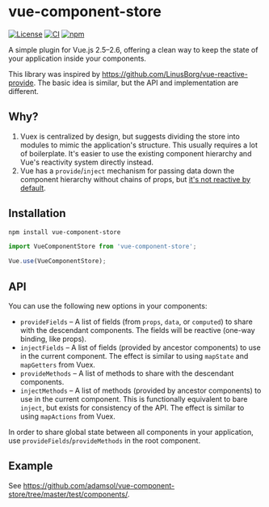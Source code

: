 vue-component-store
===================

[![License](https://img.shields.io/github/license/adamsol/vue-component-store.svg)](https://github.com/adamsol/vue-component-store/blob/master/LICENSE.txt)
[![CI](https://github.com/adamsol/vue-component-store/actions/workflows/ci.yml/badge.svg)](https://github.com/adamsol/vue-component-store/actions)
[![npm](https://img.shields.io/npm/v/vue-component-store.svg)](https://www.npmjs.com/package/vue-component-store)

A simple plugin for Vue.js 2.5–2.6, offering a clean way to keep the state of your application inside your components.

This library was inspired by https://github.com/LinusBorg/vue-reactive-provide. The basic idea is similar, but the API and implementation are different.

Why?
----

1. Vuex is centralized by design, but suggests dividing the store into modules to mimic the application's structure. This usually requires a lot of boilerplate. It's easier to use the existing component hierarchy and Vue's reactivity system directly instead.
2. Vue has a `provide`/`inject` mechanism for passing data down the component hierarchy without chains of props, but [it's not reactive by default](https://github.com/vuejs/vue/issues/7017).

Installation
------------

```sh
npm install vue-component-store
```

```js
import VueComponentStore from 'vue-component-store';

Vue.use(VueComponentStore);
```

API
---

You can use the following new options in your components:

* `provideFields` – A list of fields (from `props`, `data`, or `computed`) to share with the descendant components. The fields will be reactive (one-way binding, like props).
* `injectFields` – A list of fields (provided by ancestor components) to use in the current component. The effect is similar to using `mapState` and `mapGetters` from Vuex.
* `provideMethods` – A list of methods to share with the descendant components.
* `injectMethods` – A list of methods (provided by ancestor components) to use in the current component. This is functionally equivalent to bare `inject`, but exists for consistency of the API. The effect is similar to using `mapActions` from Vuex.

In order to share global state between all components in your application, use `provideFields`/`provideMethods` in the root component.

Example
-------

See https://github.com/adamsol/vue-component-store/tree/master/test/components/.
